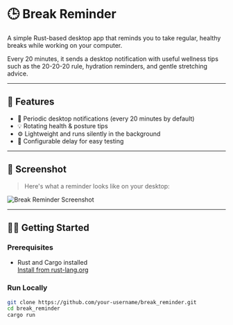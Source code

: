 # 🕒 Break Reminder

A simple Rust-based desktop app that reminds you to take regular, healthy breaks while working on your computer.

Every 20 minutes, it sends a desktop notification with useful wellness tips such as the 20-20-20 rule, hydration reminders, and gentle stretching advice.

---

## 🚀 Features

- 🔔 Periodic desktop notifications (every 20 minutes by default)
- 💡 Rotating health & posture tips
- ⚙️ Lightweight and runs silently in the background
- 🧪 Configurable delay for easy testing

---

## 📸 Screenshot

> Here's what a reminder looks like on your desktop:

![Break Reminder Screenshot](assets/screenshot.png)

---

## 🧑‍💻 Getting Started

### Prerequisites

- Rust and Cargo installed  
  [Install from rust-lang.org](https://www.rust-lang.org/tools/install)

### Run Locally

```bash
git clone https://github.com/your-username/break_reminder.git
cd break_reminder
cargo run
